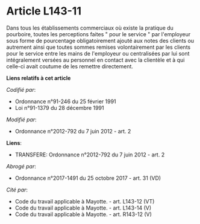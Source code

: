 # Article L143-11

Dans tous les établissements commerciaux où existe la pratique du pourboire, toutes les perceptions faites " pour le service
" par l'employeur sous forme de pourcentage obligatoirement ajouté aux notes des clients ou autrement ainsi que toutes sommes
remises volontairement par les clients pour le service entre les mains de l'employeur ou centralisées par lui sont
intégralement versées au personnel en contact avec la clientèle et à qui celle-ci avait coutume de les remettre directement.

**Liens relatifs à cet article**

_Codifié par_:

  - Ordonnance n°91-246 du 25 février 1991
  - Loi n°91-1379 du 28 décembre 1991

_Modifié par_:

  - Ordonnance n°2012-792 du 7 juin 2012 - art. 2

**Liens**:

  - TRANSFERE: Ordonnance n°2012-792 du 7 juin 2012 - art. 2

_Abrogé par_:

  - Ordonnance n°2017-1491 du 25 octobre 2017 - art. 31 (VD)

_Cité par_:

  - Code du travail applicable à Mayotte. - art. L143-12 (VT)
  - Code du travail applicable à Mayotte. - art. L143-14 (V)
  - Code du travail applicable à Mayotte. - art. R143-12 (V)
